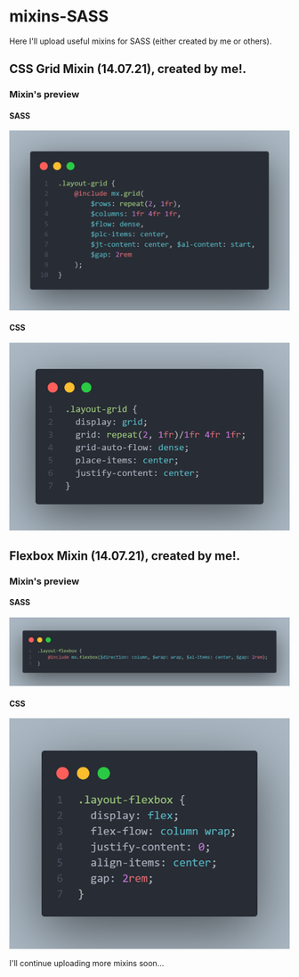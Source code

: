 # mixins-SASS
Here I'll upload useful mixins for SASS (either created by me or others).

## CSS Grid Mixin (14.07.21), created by me!.

### Mixin's preview

#### SASS
![](readme/grid-SASS.png)

#### CSS
![](readme/grid-CSS.png)

## Flexbox Mixin (14.07.21), created by me!.

### Mixin's preview

#### SASS
![](readme/flexbox-SASS.png)

#### CSS
![](readme/flexbox-CSS.png)

I'll continue uploading more mixins soon...
